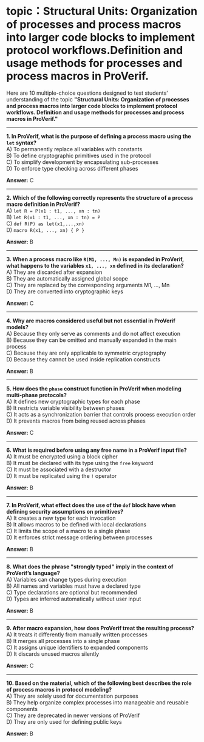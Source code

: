 # topic：Structural Units: Organization of processes and process macros into larger code blocks to implement protocol workflows.Definition and usage methods for processes and process macros in ProVerif.

Here are 10 multiple-choice questions designed to test students' understanding of the topic **"Structural Units: Organization of processes and process macros into larger code blocks to implement protocol workflows. Definition and usage methods for processes and process macros in ProVerif."**

---

**1. In ProVerif, what is the purpose of defining a process macro using the `let` syntax?**  
A) To permanently replace all variables with constants  
B) To define cryptographic primitives used in the protocol  
C) To simplify development by encapsulating sub-processes  
D) To enforce type checking across different phases  

**Answer:** C

---

**2. Which of the following correctly represents the structure of a process macro definition in ProVerif?**  
A) `let R = P(x1 : t1, ..., xn : tn)`  
B) `let R(x1 : t1, ..., xn : tn) = P`  
C) `def R(P) as let(x1,...,xn)`  
D) `macro R(x1, ..., xn) { P }`  

**Answer:** B

---

**3. When a process macro like `R(M1, ..., Mn)` is expanded in ProVerif, what happens to the variables `x1, ..., xn` defined in its declaration?**  
A) They are discarded after expansion  
B) They are automatically assigned global scope  
C) They are replaced by the corresponding arguments M1, ..., Mn  
D) They are converted into cryptographic keys  

**Answer:** C

---

**4. Why are macros considered useful but not essential in ProVerif models?**  
A) Because they only serve as comments and do not affect execution  
B) Because they can be omitted and manually expanded in the main process  
C) Because they are only applicable to symmetric cryptography  
D) Because they cannot be used inside replication constructs  

**Answer:** B

---

**5. How does the `phase` construct function in ProVerif when modeling multi-phase protocols?**  
A) It defines new cryptographic types for each phase  
B) It restricts variable visibility between phases  
C) It acts as a synchronization barrier that controls process execution order  
D) It prevents macros from being reused across phases  

**Answer:** C

---

**6. What is required before using any free name in a ProVerif input file?**  
A) It must be encrypted using a block cipher  
B) It must be declared with its type using the `free` keyword  
C) It must be associated with a destructor  
D) It must be replicated using the `!` operator  

**Answer:** B

---

**7. In ProVerif, what effect does the use of the `def` block have when defining security assumptions on primitives?**  
A) It creates a new type for each invocation  
B) It allows macros to be defined with local declarations  
C) It limits the scope of a macro to a single phase  
D) It enforces strict message ordering between processes  

**Answer:** B

---

**8. What does the phrase "strongly typed" imply in the context of ProVerif’s language?**  
A) Variables can change types during execution  
B) All names and variables must have a declared type  
C) Type declarations are optional but recommended  
D) Types are inferred automatically without user input  

**Answer:** B

---

**9. After macro expansion, how does ProVerif treat the resulting process?**  
A) It treats it differently from manually written processes  
B) It merges all processes into a single phase  
C) It assigns unique identifiers to expanded components  
D) It discards unused macros silently  

**Answer:** C

---

**10. Based on the material, which of the following best describes the role of process macros in protocol modeling?**  
A) They are solely used for documentation purposes  
B) They help organize complex processes into manageable and reusable components  
C) They are deprecated in newer versions of ProVerif  
D) They are only used for defining public keys  

**Answer:** B